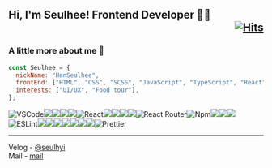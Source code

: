 ## Hi, I'm Seulhee! Frontend Developer 👨‍💻 <div align="right">[![Hits](https://hits.seeyoufarm.com/api/count/incr/badge.svg?url=https%3A%2F%2Fgithub.com%2Fhanseulhee%2Fhit-counter&count_bg=%2370ADB5&title_bg=%23132743&icon=&icon_color=%23E7E7E7&title=hits&edge_flat=true)](https://hits.seeyoufarm.com)</div>

### A little more about me 🙂

```javascript
const Seulhee = {
  nickName: "HanSeulhee",
  frontEnd: ["HTML", "CSS", "SCSS", "JavaScript", "TypeScript", "React"],
  interests: ["UI/UX", "Food tour"],
};
```

<img alt="VSCode" src="https://img.shields.io/badge/-Visual_Studio_Code-0078D4?style=flat-square&logo=visual%20studio%20code&logoColor=white" /><img src="https://img.shields.io/badge/TypeScript-3178C6?style=flat-square&logo=TypeScript&logoColor=white"/><img src="https://img.shields.io/badge/CSS3-1572B6?style=flat-square&logo=CSS3&logoColor=white"/><img src="https://img.shields.io/badge/Python-3776AB?style=flat-square&logo=Python&logoColor=white"/><img src="https://img.shields.io/badge/Java-007396?style=flat-square&logo=Java&logoColor=white"/><img alt="React" src="https://img.shields.io/badge/-React-45b8d8?style=flat-square&logo=react&logoColor=white" /><img src="https://img.shields.io/badge/Trello-0052CC?style=flat-square&logo=Trello&logoColor=white"/><img src="https://img.shields.io/badge/C-A8B9CC?style=flat-square&logo=C&logoColor=222323"/><img src="https://img.shields.io/badge/Google Analytics-E37400?style=flat-square&logo=GoogleAnalytics&logoColor=white"/><img src="https://img.shields.io/badge/HTML5-E34F26?style=flat-square&logo=HTML5&logoColor=white"/><img alt="React Router" src="https://img.shields.io/badge/-React_Router-CA4245?style=flat-square&logo=react-router&logoColor=white" /><img alt="Npm" src="https://img.shields.io/badge/-NPM-CB3837?style=flat-square&logo=npm&logoColor=white" /><img src="https://img.shields.io/badge/StyledComponents-DB7093?style=flat-square&logo=styled-components&logoColor=white"/><img src="https://img.shields.io/badge/Sass-CC6699?style=flat-square&logo=styled-components&logoColor=white"/><img src="https://img.shields.io/badge/Bootstrap-7952B3?style=flat-square&logo=Bootstrap&logoColor=white"/><img alt="ESLint" src="https://img.shields.io/badge/-ESLint-4B32C3?style=flat-square&logo=eslint&logoColor=white" /><img src="https://img.shields.io/badge/Heroku-430098?style=flat-square&logo=Heroku&logoColor=white"/><img src="https://img.shields.io/badge/Slack-4A154B?style=flat-square&logo=Slack&logoColor=white"/><img src="https://img.shields.io/badge/Django-092E20?style=flat-square&logo=Django&logoColor=white"/><img src="https://img.shields.io/badge/Notion-000000?style=flat-square&logo=Notion&logoColor=white"/><img src="https://img.shields.io/badge/Vercel-000000?style=flat-square&logo=Vercel&logoColor=white"/><img src="https://img.shields.io/badge/JavaScript-F7DF1E?style=flat-square&logo=JavaScript&logoColor=222323"/><img src="https://img.shields.io/badge/Firebase-FFCA28?style=flat-square&logo=Firebase&logoColor=black"/><img alt="Prettier" src="https://img.shields.io/badge/-Prettier-F7B93E?style=flat-square&logo=prettier&logoColor=white" />

---

Velog - [@seulhyi](https://velog.io/@seulhyi) <br />
Mail - [mail](mailto:3021062@gmail.com)
